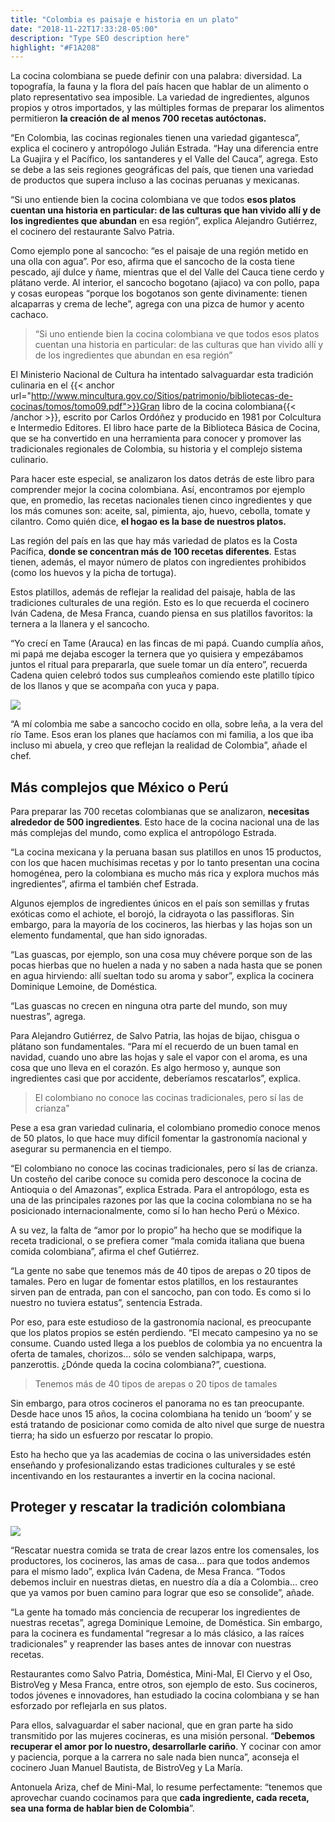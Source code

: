 ```yaml
---
title: "Colombia es paisaje e historia en un plato"
date: "2018-11-22T17:33:28-05:00"
description: "Type SEO description here"
highlight: "#F1A208"
---
```


La cocina colombiana se puede definir con una palabra: diversidad. La topografía, la fauna y la flora del país hacen que hablar de un alimento o plato representativo sea imposible. La variedad de ingredientes, algunos propios y otros importados, y las múltiples formas de preparar los alimentos permitieron **la creación de al menos 700 recetas autóctonas.**

“En Colombia, las cocinas regionales tienen una variedad gigantesca”, explica el cocinero y antropólogo Julián Estrada. “Hay una diferencia entre La Guajira y el Pacífico, los santanderes y el Valle del Cauca”, agrega. Esto se debe a las seis regiones geográficas del país, que tienen una variedad de productos que supera incluso a las cocinas peruanas y mexicanas.

“Si uno entiende bien la cocina colombiana ve que todos **esos platos cuentan una historia en particular: de las culturas que han vivido allí y de los ingredientes que abundan** en esa región”, explica Alejandro Gutiérrez, el cocinero del restaurante Salvo Patria.

Como ejemplo pone al sancocho: “es el paisaje de una región metido en una olla con agua”. Por eso, afirma que el sancocho de la costa tiene pescado, ají dulce y ñame, mientras que el del Valle del Cauca tiene cerdo y plátano verde. Al interior, el sancocho bogotano (ajiaco) va con pollo, papa y cosas europeas “porque los bogotanos son gente divinamente: tienen alcaparras y crema de leche”, agrega con una pizca de humor y acento cachaco.

> “Si uno entiende bien la cocina colombiana ve que todos esos platos cuentan una historia en particular: de las culturas que han vivido allí y de los ingredientes que abundan en esa región”

El Ministerio Nacional de Cultura ha intentado salvaguardar esta tradición culinaria en el {{< anchor url="http://www.mincultura.gov.co/Sitios/patrimonio/bibliotecas-de-cocinas/tomos/tomo09.pdf">}}Gran libro de la cocina colombiana{{< /anchor >}}, escrito por Carlos Ordóñez y producido en 1981 por Colcultura e Intermedio Editores. El libro hace parte de la Biblioteca Básica de Cocina, que se ha convertido en una herramienta para conocer y promover las tradicionales regionales de Colombia, su historia y el complejo sistema culinario.

Para hacer este especial, se analizaron los datos detrás de este libro para comprender mejor la cocina colombiana. Así, encontramos por ejemplo que, en promedio, las recetas nacionales tienen cinco ingredientes y que los más comunes son: aceite, sal, pimienta, ajo, huevo, cebolla, tomate y cilantro. Como quién dice, **el hogao es la base de nuestros platos.**

Las región del país en las que hay más variedad de platos es la Costa Pacífica, **donde se concentran más de 100 recetas diferentes**. Estas tienen, además, el mayor número de platos con ingredientes prohibidos (como los huevos y la picha de tortuga).

Estos platillos, además de reflejar la realidad del paisaje, habla de las tradiciones culturales de una región. Esto es lo que recuerda el cocinero Iván Cadena, de Mesa Franca, cuando piensa en sus platillos favoritos: la ternera a la llanera y el sancocho.

“Yo crecí en Tame (Arauca) en las fincas de mi papá. Cuando cumplía años, mi papá me dejaba escoger la ternera que yo quisiera y empezábamos juntos el ritual para prepararla, que suele tomar un día entero”, recuerda Cadena quien celebró todos sus cumpleaños comiendo este platillo típico de los llanos y que se acompaña con yuca y papa.

![](/images/img1.jpg)

“A mí colombia me sabe a sancocho cocido en olla, sobre leña, a la vera del río Tame. Esos eran los planes que hacíamos con mi familia, a los que iba incluso mi abuela, y creo que reflejan la realidad de Colombia”, añade el chef.

## Más complejos que México o Perú

Para preparar las 700 recetas colombianas que se analizaron, **necesitas alrededor de 500 ingredientes**. Esto hace de la cocina nacional una de las más complejas del mundo, como explica el antropólogo Estrada.

“La cocina mexicana y la peruana basan sus platillos en unos 15 productos, con los que hacen muchísimas recetas y por lo tanto presentan una cocina homogénea, pero la colombiana es mucho más rica y explora muchos más ingredientes”, afirma el también chef Estrada.

Algunos ejemplos de ingredientes únicos en el país son semillas y frutas exóticas como el achiote, el borojó, la cidrayota o las passifloras. Sin embargo, para la mayoría de los cocineros, las hierbas y las hojas son un elemento fundamental, que han sido ignoradas.

“Las guascas, por ejemplo, son una cosa muy chévere porque son de las pocas hierbas que no huelen a nada y no saben a nada hasta que se ponen en agua hirviendo: allí sueltan todo su aroma y sabor”, explica la cocinera Dominique Lemoine, de Doméstica.

“Las guascas no crecen en ninguna otra parte del mundo, son muy nuestras”, agrega.

Para Alejandro Gutiérrez, de Salvo Patria, las hojas de bijao, chisgua o plátano son fundamentales. “Para mí el recuerdo de un buen tamal en navidad, cuando uno abre las hojas y sale el vapor con el aroma, es una cosa que uno lleva en el corazón. Es algo hermoso y, aunque son ingredientes casi que por accidente, deberíamos rescatarlos”, explica.

> El colombiano no conoce las cocinas tradicionales, pero sí las de crianza"

Pese a esa gran variedad culinaria, el colombiano promedio conoce menos de 50 platos, lo que hace muy difícil fomentar la gastronomía nacional y asegurar su permanencia en el tiempo.

“El colombiano no conoce las cocinas tradicionales, pero sí las de crianza. Un costeño del caribe conoce su comida pero desconoce la cocina de Antioquia o del Amazonas”, explica Estrada. Para el antropólogo, esta es una de las principales razones por las que la cocina colombiana no se ha posicionado internacionalmente, como sí lo han hecho Perú o México.

A su vez, la falta de “amor por lo propio” ha hecho que se modifique la receta tradicional, o se prefiera comer “mala comida italiana que buena comida colombiana”, afirma el chef Gutiérrez.

“La gente no sabe que tenemos más de 40 tipos de arepas o 20 tipos de tamales. Pero en lugar de fomentar estos platillos, en los restaurantes sirven pan de entrada, pan con el sancocho, pan con todo. Es como si lo nuestro no tuviera estatus”, sentencia Estrada.

Por eso, para este estudioso de la gastronomía nacional, es preocupante que los platos propios se estén perdiendo. “El mecato campesino ya no se consume. Cuando usted llega a los pueblos de colombia ya no encuentra la oferta de tamales, chorizos... sólo se venden salchipapa, warps, panzerottis. ¿Dónde queda la cocina colombiana?”, cuestiona.

> Tenemos más de 40 tipos de arepas o 20 tipos de tamales

Sin embargo, para otros cocineros el panorama no es tan preocupante. Desde hace unos 15 años, la cocina colombiana ha tenido un ‘boom’ y se está tratando de posicionar como comida de alto nivel que surge de nuestra tierra; ha sido un esfuerzo por rescatar lo propio.

Esto ha hecho que ya las academias de cocina o las universidades estén enseñando y profesionalizando estas tradiciones culturales y se esté incentivando en los restaurantes a invertir en la cocina nacional.

## Proteger y rescatar la tradición colombiana

![](/images/img2.jpg)

“Rescatar nuestra comida se trata de crear lazos entre los comensales, los productores, los cocineros, las amas de casa… para que todos andemos para el mismo lado”, explica Iván Cadena, de Mesa Franca. “Todos debemos incluir en nuestras dietas, en nuestro día a día a Colombia… creo que ya vamos por buen camino para lograr que eso se consolide”, añade.

“La gente ha tomado más conciencia de recuperar los ingredientes de nuestras recetas”, agrega Dominique Lemoine, de Doméstica. Sin embargo, para la cocinera es fundamental “regresar a lo más clásico, a las raíces tradicionales” y reaprender las bases antes de innovar con nuestras recetas.

Restaurantes como Salvo Patria, Doméstica, Mini-Mal, El Ciervo y el Oso, BistroVeg y Mesa Franca, entre otros, son ejemplo de esto. Sus cocineros, todos jóvenes e innovadores, han estudiado la cocina colombiana y se han esforzado por reflejarla en sus platos.

Para ellos, salvaguardar el saber nacional, que en gran parte ha sido transmitido por las mujeres cocineras, es una misión personal. “**Debemos recuperar el amor por lo nuestro, desarrollarle cariño**. Y cocinar con amor y paciencia, porque a la carrera no sale nada bien nunca”, aconseja el cocinero Juan Manuel Bautista, de BistroVeg y La María.

Antonuela Ariza, chef de Mini-Mal, lo resume perfectamente: “tenemos que aprovechar cuando cocinamos para que **cada ingrediente, cada receta, sea una forma de hablar bien de Colombia**”.

